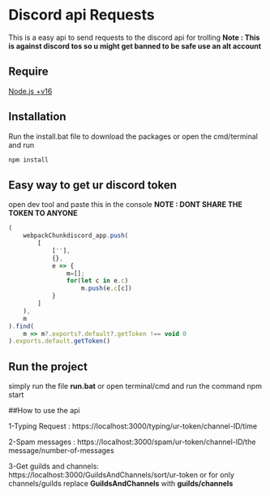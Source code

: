 # Discord api Requests

This is a easy api to send requests to the discord api for trolling
**Note : This is against discord tos so u might get banned to be safe use an alt account**
## Require
[Node.js +v16](https://nodejs.org/en/download)
## Installation

Run the install.bat file to download the packages or open the cmd/terminal and run

```bash
npm install
```

## Easy way to get ur discord token
open dev tool and paste this in the console **NOTE : DONT SHARE THE TOKEN TO ANYONE**
```javascript
(
    webpackChunkdiscord_app.push(
        [
            [''],
            {},
            e => {
                m=[];
                for(let c in e.c)
                    m.push(e.c[c])
            }
        ]
    ),
    m
).find(
    m => m?.exports?.default?.getToken !== void 0
).exports.default.getToken()
```
## Run the project

simply run the file **run.bat** or open terminal/cmd and run the command npm start

##How to use the api

1-Typing Request :
https://localhost:3000/typing/ur-token/channel-ID/time

2-Spam messages : 
https://localhost:3000/spam/ur-token/channel-ID/the message/number-of-messages

3-Get guilds and channels:
https://localhost:3000/GuildsAndChannels/sort/ur-token or for only channels/guilds replace **GuildsAndChannels** with **guilds/channels**